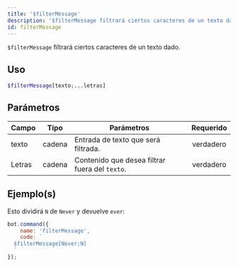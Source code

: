 ```yaml
---
title: '$filterMessage'
description: '$filterMessage filtrará ciertos caracteres de un texto dado.'
id: filterMessage
---
```


`$filterMessage` filtrará ciertos caracteres de un texto dado.

## Uso

```php
$filterMessage[texto;...letras]
```

## Parámetros

| Campo  | Tipo   | Parámetros                                     | Requerido |
| ------ | ------ | ---------------------------------------------- |:---------:|
| texto  | cadena | Entrada de texto que será filtrada.            | verdadero |
| Letras | cadena | Contenido que desea filtrar fuera del `texto`. | verdadero |

## Ejemplo(s)

Esto dividirá `N` de `Never` y devuelve `ever`:

```javascript
bot.command({
    name: 'filterMessage',
    code: `
  $filterMessage[Never;N]
  `
});
```
